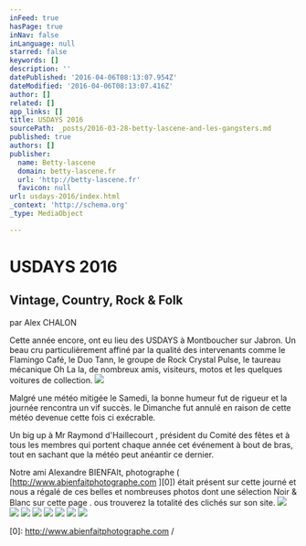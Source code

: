 ```yaml
---
inFeed: true
hasPage: true
inNav: false
inLanguage: null
starred: false
keywords: []
description: ''
datePublished: '2016-04-06T08:13:07.954Z'
dateModified: '2016-04-06T08:13:07.416Z'
author: []
related: []
app_links: []
title: USDAYS 2016
sourcePath: _posts/2016-03-28-betty-lascene-and-les-gangsters.md
published: true
authors: []
publisher:
  name: Betty-lascene
  domain: betty-lascene.fr
  url: 'http://betty-lascene.fr'
  favicon: null
url: usdays-2016/index.html
_context: 'http://schema.org'
_type: MediaObject

---
```

# USDAYS 2016

## Vintage, Country, Rock & Folk 

par Alex CHALON

Cette année encore, ont eu lieu des USDAYS à Montboucher sur Jabron. Un beau cru particulièrement affiné par la qualité des intervenants comme le Flamingo Café, le Duo Tann, le groupe de Rock Crystal Pulse, le taureau mécanique Oh La la, de nombreux amis, visiteurs, motos et les quelques voitures de collection.
![](https://the-grid-user-content.s3-us-west-2.amazonaws.com/60a9c944-7304-49d6-b217-525db6b4f608.jpg)

Malgré une météo mitigée le Samedi, la bonne humeur fut de rigueur et la journée rencontra un vif succès. le Dimanche fut annulé en raison de cette météo devenue cette fois ci exécrable.

Un big up à Mr Raymond d'Haillecourt , président du Comité des fêtes et à tous les membres qui portent chaque année cet événement à bout de bras, tout en sachant que la météo peut anéantir ce dernier.

Notre ami Alexandre BIENFAIt, photographe ( [http://www.abienfaitphotographe.com ][0]) était présent sur cette journé et nous a régalé de ces belles et nombreuses photos dont une sélection Noir & Blanc sur cette page . ous trouverez la totalité des clichés sur son site.
![](https://the-grid-user-content.s3-us-west-2.amazonaws.com/f156cefd-da97-4145-8a55-8f455a1fc10c.jpg)
![](https://the-grid-user-content.s3-us-west-2.amazonaws.com/b07092bd-a581-453d-b1b7-e3d4a56888d9.jpg)
![](https://the-grid-user-content.s3-us-west-2.amazonaws.com/d4d1491b-034d-43aa-af6c-76dfe633cdaa.jpg)
![](https://the-grid-user-content.s3-us-west-2.amazonaws.com/6e08ab6a-ad8f-4f7c-b5fd-2d6122d90a9c.jpg)
![](https://the-grid-user-content.s3-us-west-2.amazonaws.com/3435605c-d6fb-42cf-b61f-e9b5664aabc9.jpg)
![](https://the-grid-user-content.s3-us-west-2.amazonaws.com/da79b571-1a01-48bd-8294-356d9bd09a4b.jpg)
![](https://the-grid-user-content.s3-us-west-2.amazonaws.com/29ac2df7-986d-4fae-87f9-d32222a0f5ca.jpg)
![](https://the-grid-user-content.s3-us-west-2.amazonaws.com/09e604ec-5604-42dc-a525-f217c4cb653f.jpg)

[0]: http://www.abienfaitphotographe.com /